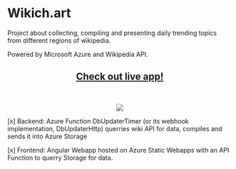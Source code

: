 
# Wikich.art

Project about collecting, compiling and presenting daily trending topics from different regions of wikipedia.

Powered by Microsoft Azure and Wikipedia API.
<p align="center">

<h2 align="center"> <a href="https://www.wikich.art"> Check out live app!</a> </h2> <br>

<p align="center">
<img src="https://user-images.githubusercontent.com/27297124/229155261-454b13d4-0734-4cfd-9d3e-15e6ee5f48b4.png" /> 
</p>

[x] Backend: Azure Function DbUpdaterTimer (or its webhook implementation, DbUpdaterHttp) querries wiki API for data, compiles and sends it into Azure Storage

[x] Frontend: Angular Webapp hosted on Azure Static Webapps with an API Function to querry Storage for data.
